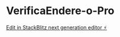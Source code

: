 # VerificaEndere-o-Pro

[Edit in StackBlitz next generation editor ⚡️](https://stackblitz.com/~/github.com/iigorferreira/VerificaEndere-o-Pro)